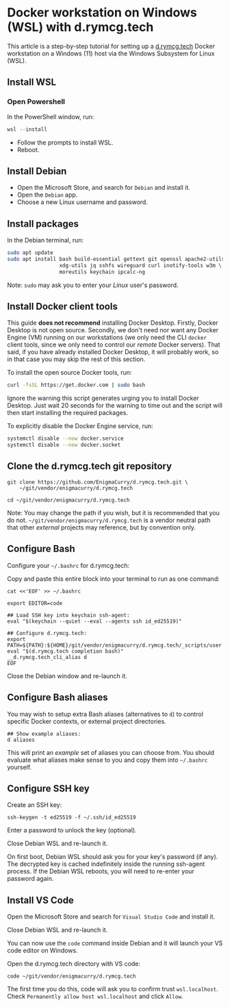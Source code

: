 # Docker workstation on Windows (WSL) with d.rymcg.tech

This article is a step-by-step tutorial for setting up a
[d.rymcg.tech](https://github.com/EnigmaCurry/d.rymcg.tech) Docker
workstation on a Windows (11) host via the Windows Subsystem for Linux
(WSL).

## Install WSL

### Open Powershell

In the PowerShell window, run:

```powershell
wsl --install
```

* Follow the prompts to install WSL.
* Reboot.

## Install Debian

* Open the Microsoft Store, and search for `Debian` and install it.
* Open the `Debian` app.
* Choose a new Linux username and password.

## Install packages

In the Debian terminal, run:

```bash
sudo apt update
sudo apt install bash build-essential gettext git openssl apache2-utils \
                 xdg-utils jq sshfs wireguard curl inotify-tools w3m \
                 moreutils keychain ipcalc-ng
```

Note: `sudo` may ask you to enter your *Linux* user's password.

## Install Docker client tools

This guide **does not recommend** installing Docker Desktop. Firstly,
Docker Desktop is not open source. Secondly, we don't need nor want
any Docker Engine (VM) running on our workstations (we only need the
CLI `docker` client tools, since we only need to control our *remote*
Docker servers). That said, if you have already installed Docker
Desktop, it will probably work, so in that case you may skip the rest
of this section.

To install the open source Docker tools, run:

```bash
curl -fsSL https://get.docker.com | sudo bash
```

Ignore the warning this script generates urging you to install Docker
Desktop. Just wait 20 seconds for the warning to time out and the
script will then start installing the required packages.

To explicitly disable the Docker Engine service, run:

```bash
systemctl disable --now docker.service
systemctl disable --now docker.socket
```

## Clone the d.rymcg.tech git repository

```
git clone https://github.com/EnigmaCurry/d.rymcg.tech.git \
    ~/git/vendor/enigmacurry/d.rymcg.tech

cd ~/git/vendor/enigmacurry/d.rymcg.tech
```

Note: You may change the path if you wish, but it is recommended that
you do not. `~/git/vendor/enigmacurry/d.rymcg.tech` is a vendor
neutral path that other *external* projects may reference, but by
convention only.

## Configure Bash

Configure your `~/.bashrc` for d.rymcg.tech:

Copy and paste this entire block into your terminal to run as one command:

```
cat <<'EOF' >> ~/.bashrc

export EDITOR=code

## Load SSH key into keychain ssh-agent:
eval "$(keychain --quiet --eval --agents ssh id_ed25519)"

## Configure d.rymcg.tech:
export PATH=${PATH}:${HOME}/git/vendor/enigmacurry/d.rymcg.tech/_scripts/user
eval "$(d.rymcg.tech completion bash)"
__d.rymcg.tech_cli_alias d
EOF
```

Close the Debian window and re-launch it.

## Configure Bash aliases

You may wish to setup extra Bash aliases (alternatives to `d`) to
control specific Docker contexts, or external project directories.

```
## Show example aliases:
d aliases
```

This will print an *example* set of aliases you can choose from. You
should evaluate what aliases make sense to you and copy them into
`~/.bashrc` yourself.

## Configure SSH key

Create an SSH key:

```
ssh-keygen -t ed25519 -f ~/.ssh/id_ed25519
```

Enter a password to unlock the key (optional).

Close Debian WSL and re-launch it. 

On first boot, Debian WSL should ask you for your key's password (if
any). The decrypted key is cached indefinitely inside the running
ssh-agent process. If the Debian WSL reboots, you will need to
re-enter your password again.

## Install VS Code

Open the Microsoft Store and search for `Visual Studio Code` and
install it.

Close Debian WSL and re-launch it.

You can now use the `code` command inside Debian and it will launch
your VS code editor on Windows.

Open the d.rymcg.tech directory with VS code:

```
code ~/git/vendor/enigmacurry/d.rymcg.tech
```

The first time you do this, code will ask you to confirm trust
`wsl.localhost`. Check `Permanently allow host wsl.localhost` and
click `Allow`.
